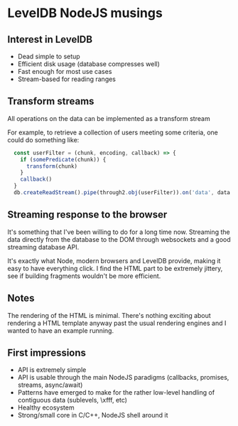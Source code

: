 # LevelDB NodeJS musings

## Interest in LevelDB

* Dead simple to setup
* Efficient disk usage (database compresses well)
* Fast enough for most use cases
* Stream-based for reading ranges


## Transform streams

All operations on the data can be implemented as a transform stream

For example, to retrieve a collection of users meeting some criteria, one could do something like:

```js
  const userFilter = (chunk, encoding, callback) => {
    if (somePredicate(chunk)) {
      transform(chunk)
    }
    callback()
  }
  db.createReadStream().pipe(through2.obj(userFilter)).on('data', data => {...}).on('error', error => {}).on('end', _ => {})
```

## Streaming response to the browser

It's something that I've been willing to do for a long time now.
Streaming the data directly from the database to the DOM through websockets and a good streaming database API.

It's exactly what Node, modern browsers and LevelDB provide, making it easy to have everything click.
I find the HTML part to be extremely jittery, see if building fragments wouldn't be more efficient.

## Notes

The rendering of the HTML is minimal. There's nothing exciting about rendering a HTML template anyway past the usual rendering
engines and I wanted to have an example running.

## First impressions

* API is extremely simple
* API is usable through the main NodeJS paradigms (callbacks, promises, streams, async/await)
* Patterns have emerged to make for the rather low-level handling of contiguous data (sublevels, \xfff, etc)
* Healthy ecosystem
* Strong/small core in C/C++, NodeJS shell around it